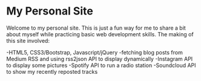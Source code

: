 # My Personal Site

Welcome to my personal site. This is just a fun way for me to share a bit about myself while practicing basic web development skills. The making of this site involved:

-HTML5, CSS3/Bootstrap, Javascript/jQuery
-fetching blog posts from Medium RSS and using rss2json API to display dynamically
-Instagram API to display some pictures
-Spotify API to run a radio station
-Soundcloud API to show my recently reposted tracks

